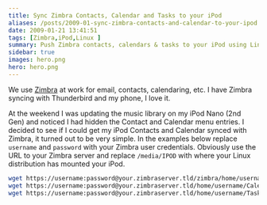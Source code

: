 ```yaml
---
title: Sync Zimbra Contacts, Calendar and Tasks to your iPod
aliases: /posts/2009-01-sync-zimbra-contacts-and-calendar-to-your-ipod
date: 2009-01-21 13:41:51
tags: [Zimbra,iPod,Linux ]
summary: Push Zimbra contacts, calendars & tasks to your iPod using Linux
sidebar: true
images: hero.png
hero: hero.png
---
```


We use [Zimbra](http://www.zimbra.com/) at work for email, contacts,
calendaring, etc. I have Zimbra syncing with Thunderbird and my phone, I love it.

At the weekend I was updating the music library on my iPod Nano (2nd Gen) and
noticed I had hidden the Contact and Calendar menu entries. I decided to see if
I could get my iPod Contacts and Calendar synced with Zimbra, it turned out to
be very simple. In the examples below replace `username` and `password` with
your Zimbra user credentials. Obviously use the URL to your Zimbra server and
replace `/media/IPOD` with where your Linux distribution has mounted your iPod.

```bash
wget https://username:password@your.zimbraserver.tld/zimbra/home/username/contacts.vcf -O /media/IPOD/Contacts/contacts.vcf
wget https://username:password@your.zimbraserver.tld/home/username/Calendar -O /media/IPOD/Calendars/calendar.ics
wget https://username:password@your.zimbraserver.tld/home/username/Tasks -O /media/IPOD/Calendars/tasks.ics
```
